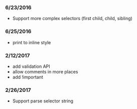 ### 6/23/2016
 + Support more complex selectors (first child, child, sibling)

### 6/25/2016
 + print to inline style

### 2/12/2017
 + add validation API
 + allow comments in more places
 + add !important

### 2/26/2017
 + Support parse selector string
